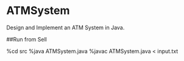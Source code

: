 # ATMSystem
Design and Implement an ATM System in Java.

##Run from Sell

%cd src
%java ATMSystem.java
%javac ATMSystem.java < input.txt
